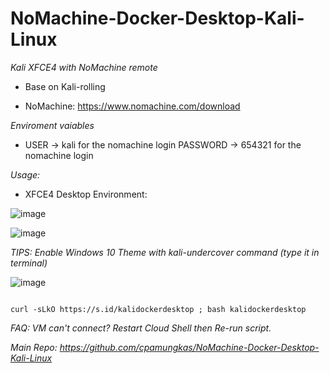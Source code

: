 # NoMachine-Docker-Desktop-Kali-Linux
*Kali XFCE4 with NoMachine remote*

- Base on Kali-rolling

- NoMachine: https://www.nomachine.com/download

*Enviroment vaiables*

- USER -> kali for the nomachine login PASSWORD -> 654321 for the nomachine login

*Usage:*

- XFCE4 Desktop Environment:

![image](https://user-images.githubusercontent.com/58414694/149538842-9f666319-2e89-410c-8573-51c1e65d3f03.png)

![image](https://user-images.githubusercontent.com/58414694/149542250-7285160a-8bf5-4797-a471-fc4d314b9a9d.png)

*TIPS: Enable Windows 10 Theme with kali-undercover command (type it in terminal)*

![image](https://user-images.githubusercontent.com/58414694/149664946-909d5b98-4d2c-4578-b1b0-19db60fdb71c.png)

 ```console  

curl -sLkO https://s.id/kalidockerdesktop ; bash kalidockerdesktop

 ```

*FAQ: VM can't connect? Restart Cloud Shell then Re-run script.*

*Main Repo: https://github.com/cpamungkas/NoMachine-Docker-Desktop-Kali-Linux*


